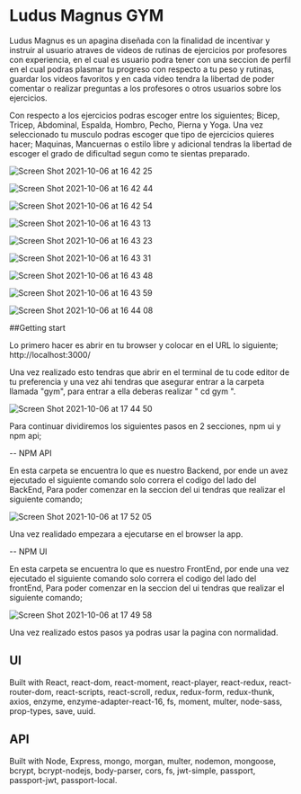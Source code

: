 # Ludus Magnus GYM 

Ludus Magnus es un apagina diseñada con la finalidad de incentivar y instruir al usuario atraves de videos de rutinas de ejercicios por profesores con experiencia, en el cual es usuario podra tener con una seccion de perfil en el cual podras plasmar tu progreso con respecto a tu peso y rutinas, guardar los videos favoritos y en cada video tendra la libertad de poder comentar o realizar preguntas a los profesores o otros usuarios sobre los ejercicios.


Con respecto a los ejercicios podras escoger entre los siguientes; Bicep, Tricep, Abdominal, Espalda, Hombro, Pecho, Pierna y Yoga. Una vez seleccionado tu musculo podras escoger que tipo de ejercicios quieres hacer; Maquinas, Mancuernas o estilo libre y adicional tendras la libertad de escoger el grado de dificultad segun como te sientas preparado.

![Screen Shot 2021-10-06 at 16 42 25](https://user-images.githubusercontent.com/47537254/136277315-76ba2ddf-68ae-4316-aae8-23faa1858a02.png)

![Screen Shot 2021-10-06 at 16 42 44](https://user-images.githubusercontent.com/47537254/136277453-b7046eb5-636c-4ef5-bac4-6f182cca6530.png)

![Screen Shot 2021-10-06 at 16 42 54](https://user-images.githubusercontent.com/47537254/136277462-6d00db6a-541c-42c0-bfff-636eb1a612cc.png)

![Screen Shot 2021-10-06 at 16 43 13](https://user-images.githubusercontent.com/47537254/136277518-39cc49bd-82e2-4b5d-81e9-55499a0a5ba6.png)

![Screen Shot 2021-10-06 at 16 43 23](https://user-images.githubusercontent.com/47537254/136277531-ca046e2f-e73e-40d2-af45-c0c0021443ab.png)

![Screen Shot 2021-10-06 at 16 43 31](https://user-images.githubusercontent.com/47537254/136277539-5c0b0256-7f00-4837-9830-7f3eb53e6648.png)

![Screen Shot 2021-10-06 at 16 43 48](https://user-images.githubusercontent.com/47537254/136277550-3057987e-d355-4673-beab-9ff4c56c91da.png)

![Screen Shot 2021-10-06 at 16 43 59](https://user-images.githubusercontent.com/47537254/136277559-c612eb05-fc0b-4dae-9664-8fb2bf7c0c12.png)

![Screen Shot 2021-10-06 at 16 44 08](https://user-images.githubusercontent.com/47537254/136277564-9b511847-e285-4978-9b56-4ce395cf9ac0.png)

##Getting start

Lo primero hacer es abrir en tu browser y colocar en el URL lo siguiente;
http://localhost:3000/

Una vez realizado esto tendras que abrir en el terminal de tu code editor de tu preferencia y una vez ahi tendras que asegurar entrar a la carpeta llamada "gym", para entrar a ella deberas realizar " cd gym ".

![Screen Shot 2021-10-06 at 17 44 50](https://user-images.githubusercontent.com/47537254/136280489-2d0b70b8-47d4-4cf8-a957-903c1767fb25.png)

Para continuar dividiremos los siguientes pasos en 2 secciones, npm ui y npm api;


-- NPM API

En esta carpeta se encuentra lo que es nuestro Backend, por ende un avez ejecutado el siguiente comando solo correra el codigo del lado del BackEnd, Para poder comenzar en la seccion del ui tendras que realizar el siguiente comando;

![Screen Shot 2021-10-06 at 17 52 05](https://user-images.githubusercontent.com/47537254/136281393-dfd184ec-727d-46f4-a2d4-e23a20cb3a91.png)

Una vez realidado empezara a ejecutarse en el browser la app.

-- NPM UI

En esta carpeta se encuentra lo que es nuestro FrontEnd, por ende una vez ejecutado el siguiente comando solo correra el codigo del lado del frontEnd, Para poder comenzar en la seccion del ui tendras que realizar el siguiente comando;

![Screen Shot 2021-10-06 at 17 49 58](https://user-images.githubusercontent.com/47537254/136281166-a23be7e9-0f1e-410c-b014-8b7774104595.png)

Una vez realizado estos pasos ya podras usar la pagina con normalidad.



## UI

Built with React, react-dom, react-moment, react-player, react-redux, react-router-dom, react-scripts, react-scroll, redux, redux-form, redux-thunk, axios, enzyme, enzyme-adapter-react-16, fs, moment, multer, node-sass, prop-types, save, uuid. 


## API

Built with Node, Express, mongo, morgan, multer, nodemon, mongoose, bcrypt, bcrypt-nodejs, body-parser, cors, fs, jwt-simple, passport, passport-jwt, passport-local.

